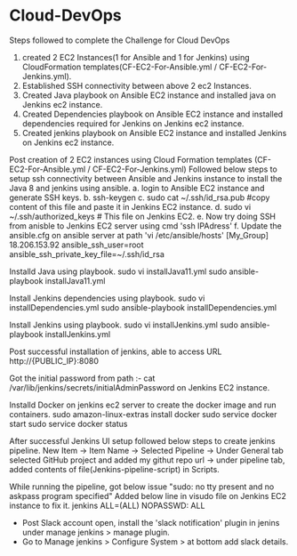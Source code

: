 # Cloud-DevOps

Steps followed to complete the Challenge for Cloud DevOps
1. created 2 EC2 Instances(1 for Ansible and 1 for Jenkins) using CloudFormation templates(CF-EC2-For-Ansible.yml / CF-EC2-For-Jenkins.yml).
2. Established SSH connectivity between above 2 ec2 Instances.
3. Created Java playbook on Ansible EC2 instance and installed java on Jenkins ec2 instance.
4. Created Dependencies playbook on Ansible EC2 instance and installed dependencies required for Jenkins on Jenkins ec2 instance.
5. Created jenkins playbook on Ansible EC2 instance and installed Jenkins on Jenkins ec2 instance.

Post creation of 2 EC2 instances using Cloud Formation templates (CF-EC2-For-Ansible.yml / CF-EC2-For-Jenkins.yml) Followed below steps to setup ssh connectivity between Ansible and Jenkins instance to install the Java 8 and jenkins using ansible.
  a. login to Ansible EC2 instance and generate SSH keys.
  b. ssh-keygen
  c. sudo cat ~/.ssh/id_rsa.pub #copy content of this file and paste it in Jenkins EC2 instance.
  d. sudo vi ~/.ssh/authorized_keys # This file on Jenkins EC2.
  e. Now try doing SSH from anisble to Jenkins EC2 server using cmd 'ssh IPAdress'
  f. Update the ansible.cfg on ansible server at path 'vi /etc/ansible/hosts'
      [My_Group]
      18.206.153.92 ansible_ssh_user=root ansible_ssh_private_key_file=~/.ssh/id_rsa

Installd Java using playbook.
sudo vi installJava11.yml
sudo ansible-playbook installJava11.yml

Install Jenkins dependencies using playbook.
sudo vi installDependencies.yml
sudo ansible-playbook installDependencies.yml

Install Jenkins using playbook.
sudo vi installJenkins.yml
sudo ansible-playbook installJenkins.yml

Post successful installation of jenkins, able to access URL http://{PUBLIC_IP}:8080

Got the initial password from path :- cat /var/lib/jenkins/secrets/initialAdminPassword on Jenkins EC2 instance.

Installd Docker on jenkins ec2 server to create the docker image and run containers.
sudo amazon-linux-extras install docker
sudo service docker start
sudo service docker status

After successful Jenkins UI setup followed below steps to create jenkins pipeline.
    New Item -> Item Name -> Selected Pipeline -> Under General tab selected GitHub project and added my githut repo url -> under pipeline tab, added contents of         file(Jenkins-pipeline-script) in Scripts.
    

While running the pipeline, got below issue
"sudo: no tty present and no askpass program specified" 
Added below line in visudo file on Jenkins EC2 instance to fix it.
jenkins ALL=(ALL) NOPASSWD: ALL
      
* Post Slack account open, install the 'slack notification' plugin in jenins under manage jenkins > manage plugin.
* Go to Manage jenkins > Configure System > at bottom add slack details.
      
  

